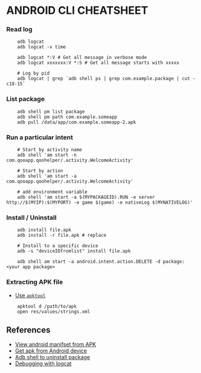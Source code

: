 # ANDROID CLI CHEATSHEET
### Read log

```
    adb logcat
    adb logcat -v time

    adb logcat *:V # Get all message in verbose mode
    adb logcat xxxxxxx:V *:S # Get all message starts with xxxxx

    # Log by pid
    adb logcat | grep `adb shell ps | grep com.example.package | cut -c10-15`
```

### List package

```
    adb shell pm list package
    adb shell pm path com.example.someapp
    adb pull /data/app/com.example.someapp-2.apk
```

### Run a particular intent

```
    # Start by activity name
    adb shell 'am start -n com.qooapp.qoohelper/.activity.WelcomeActivity'

    # Start by action
    adb shell 'am start -a com.qooapp.qoohelper/.activity.WelcomeActivity'

    # add environment variable
    adb shell 'am start -a $(MYPACKAGEID).RUN -e server http://$(MYIP):$(MYPORT) -e game $(game) -e nativeLog $(MYNATIVELOG)'
```

### Install / Uninstall

```
    adb install file.apk
    adb install -r file.apk # replace

    # Install to a specific device
    adb -s "deviceIDfromlist" install file.apk

    adb shell am start -a android.intent.action.DELETE -d package:<your app package>
```

### Extracting APK file
* [Use `apktool`](http://ibotpeaches.github.io/Apktool/)

```
    apktool d /path/to/apk
    open res/values/strings.xml
```

## References
* [View android manifset from APK](http://stackoverflow.com/questions/4191762/how-to-view-androidmanifest-xml-from-apk-file)
* [Get apk from Android device](http://stackoverflow.com/questions/4032960/how-do-i-get-an-apk-file-from-an-android-device)
* [Adb shell to uninstall package](http://stackoverflow.com/questions/12949609/adb-shell-command-to-make-android-package-uninstall-dialog-appear)
* [Debugging with logcat](http://wiki.cyanogenmod.org/w/Doc:_debugging_with_logcat)


